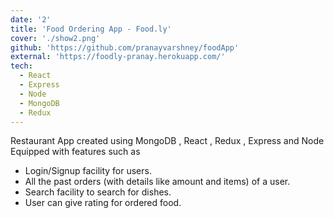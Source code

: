 ```yaml
---
date: '2'
title: 'Food Ordering App - Food.ly'
cover: './show2.png'
github: 'https://github.com/pranayvarshney/foodApp'
external: 'https://foodly-pranay.herokuapp.com/'
tech:
  - React
  - Express
  - Node
  - MongoDB
  - Redux
---
```


Restaurant App created using MongoDB , React , Redux , Express and Node Equipped with features such as 
- Login/Signup facility for users. 
- All the past orders (with details like amount and items) of a user.
- Search facility to search for dishes.
- User can give rating for ordered food.

